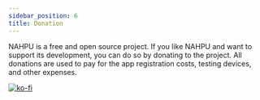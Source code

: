 ```yaml
---
sidebar_position: 6
title: Donation
---
```


NAHPU is a free and open source project. If you like NAHPU and want to support its development, you can do so by donating to the project. All donations are used to pay for the app registration costs, testing devices, and other expenses.

[![ko-fi](https://www.ko-fi.com/img/githubbutton_sm.svg)](https://ko-fi.com/W7W0N2E7I)

